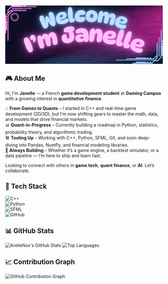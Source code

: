 ![My Banner](https://github.com/ArelleNox/ArelleNox/blob/main/banner2.png?raw=true)

## 🎮 About Me

Hi, I'm **Janelle** — a French **game development student** at **Gaming Campus** with a growing interest in **quantitative finance**.

💡 **From Games to Quants** – I started in C++ and real-time game development (2D/3D), but I'm now shifting gears to master the math, data, and models that drive financial markets.  
📊 **Quant-in-Progress** – Currently building a roadmap in Python, statistics, probability theory, and algorithmic trading.  
🛠 **Tooling Up** – Working with C++, Python, SFML, Git, and soon deep-diving into Pandas, NumPy, and financial modeling libraries.  
🧠 **Always Building** – Whether it’s a game engine, a backtest simulator, or a data pipeline — I’m here to ship and learn fast.  

Looking to connect with others in **game tech**, **quant finance**, or **AI**. Let’s collaborate.

## 🔧 Tech Stack  
![C++](https://img.shields.io/badge/-C++-00599C?style=flat&logo=c%2B%2B&logoColor=white)  
![Python](https://img.shields.io/badge/-Python-3776AB?style=flat&logo=python&logoColor=white)  
![SFML](https://img.shields.io/badge/-SFML-008000?style=flat&logo=sfml&logoColor=white)  
![GitHub](https://img.shields.io/badge/-GitHub-181717?style=flat&logo=github&logoColor=white)  

## 📊 GitHub Stats
![ArelleNox's GitHub Stats](https://github-readme-stats.vercel.app/api?username=ArelleNox&show_icons=true&theme=tokyonight&cache_seconds=1800)
![Top Languages](https://github-readme-stats.vercel.app/api/top-langs/?username=ArelleNox&layout=compact&theme=tokyonight) 

## 📈 Contribution Graph  
![GitHub Contribution Graph](https://github-readme-activity-graph.vercel.app/graph?username=ArelleNox&theme=tokyonight)

